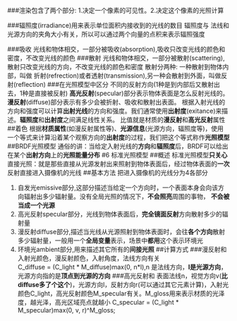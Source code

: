 ###渲染包含了两个部分: 1.决定一个像素的可见性。2.决定这个像素的光照计算

###辐照度(irradiance)用来表示单位面积内接收到的光线的数目
   辐照度与 法线和光源方向的夹角大小有关，所以可以通过两个向量的点积来表示辐照强度

###吸收
    光线和物体相交，一部分被吸收(absorption),吸收只改变光线的颜色和密度，不改变光线的颜色
###散射
    光线和物体相交，一部分被散射(scattering),散射只改变光线的方向，不改变光线的颜色和密度
    散射分两种: 一种散射到物体内部，叫做 折射(refrection)或者透射(transmission),另一种会散射到外面，叫做反射(reflection)
###在光照模型中区分 不同的反射方向(1种是到内部后又散射出去，1种是直接被反射)
**高光反射**(specular)部分表示物体表面是怎么反射光线的。
**漫反射**(diffuse)部分表示有多少会被折射、吸收和散射出表面。
根据入射光线的方向和强度可以计算**出射光线**的方向和强度。我们通常使用**出射度**(exitance)来描述。**辐照度**和**出射度**之间满足线性关系。
比值就是材质的**漫反射**和**高光反射**属性
##着色
根据**材质属性**(如漫反射属性等)、**光源信息**(光源方向，辐照度等)，使用一个等式来计算沿着某个观察方向的**出射度**的过程，我们把这个等式称作**光照模型**
##BRDF光照模型
通俗的讲：当给定入射光线的**方向**和**辐照度**后，BRDF可以给出在某个**出射方向**上的**光照能量分布**
#6 标准光照模型
##概述
标准光照模型**只关心**直接光照：就是那些直接从光源发射出来照射到物体表面后，经过物体表面的**一次**反射直接进入摄像机的光线
##基本方法
把进入摄像机的光线分为4各部分
1. 自发光emissive部分,这部分描述当给定一个方向时，一个表面本身会向该方向辐射出多少辐射量。没有全局光照的情况下，**不会照亮**周围的事物，
   **不会被当成一个光源**
2. 高光反射specular部分，光线到物体表面后，**完全镜面反射**方向散射多少的辐射量
3. 漫反射diffuse部分,描述当光线从光源照射到物体表面时，会往**各个方向**散射多少辐射量，一般用一个**全局变量**表示，场景中**都用**这个表示环境光
4. 环境光ambient部分,用来描述其它所有的**间接光照**
##计算方式
###漫反射和 入射光颜色，漫反射颜色，入射角度，法线方向有关   
C_diffuse = (C_light * M_diffuse)max(0, n*l),n 是法线方向，**l是光源方向**，光源方向指的是**顶点到光源的方向**
###高光反射和 表面法线n，视觉方向v(**比diffuse多了个这个**)，光源方向l，反射方向r(可以通过其它元素计算)，入射光颜色C_light，高光反射颜色M_specular有关。M_gloss用来表示材质的光泽度，越光泽，高光区域亮点就越小
C_specular = (C_light * M_specular)max(0, v, r)^M_gloss;
